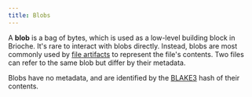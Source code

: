 ```yaml
---
title: Blobs
---
```


A **blob** is a bag of bytes, which is used as a low-level building block in Brioche. It's rare to interact with blobs directly. Instead, blobs are most commonly used by [file artifacts](/docs/core-concepts/artifacts#files) to represent the file's contents. Two files can refer to the same blob but differ by their metadata.

Blobs have no metadata, and are identified by the [BLAKE3](https://blake3.io/) hash of their contents.
